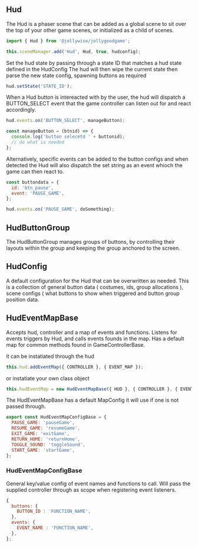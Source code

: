 ## Hud

The Hud is a phaser scene that can be added as a global scene to sit over the top of your other game scenes, or initialized as a child of scenes.

```javascript
import { Hud } from '@jollywise/jollygoodgame';

this.sceneManager.add('Hud', Hud, true, hudconfig);
```

Set the hud state by passing through a state ID that matches a hud state defined in the HudConfig
The hud will then wipe the current state then parse the new state config, spawning buttons as required

```javascript
hud.setState('STATE_ID');
```

When a Hud button is intereacted with by the user, the hud will dispatch a BUTTON_SELECT event that the game controller can listen out for and react accordingly.

```javascript
hud.events.on('BUTTON_SELECT', manageButton);

const manageButton = (btnid) => {
  console.log('button selecetd ' + buttonid);
  // do what is needed
};
```

Alternatively, specific events can be added to the button configs and when detected the Hud will also dispatch the set string as an event whioch the game can then react to.

```javascript
const buttondata = {
  id: 'btn_pause',
  event: 'PAUSE_GAME',
};

hud.events.on('PAUSE_GAME', doSomething);
```

## HudButtonGroup

The HudButtonGroup manages groups of buttons, by controlling their layouts within the group and keeping the group anchored to the screen.

## HudConfig

A default configuration for the Hud that can be overwritten as needed.
This is a collection of general button data ( costumes, ids, group allocations ), scene configs ( what buttons to show when triggered and button group position data.

## HudEventMapBase

Accepts hud, controller and a map of events and functions.
Listens for events triggers by Hud, and calls events founds in the map.
Has a default map for common methods found in GameControllerBase.

it can be instatiated through the hud

```javascript
this.hud.addEventMap({ CONTROLLER }, { EVENT_MAP });
```

or instatiate your own class object

```javascript
this.hudEventMap = new HudEventMapBase({ HUD }, { CONTROLLER }, { EVENT_MAP });
```

The HudEventMapBase has a default MapConfig it will use if one is not passed through.

```javascript
export const HudEventMapConfigBase = {
  PAUSE_GAME: 'pauseGame',
  RESUME_GAME: 'resumeGame',
  EXIT_GAME: 'exitGame',
  RETURN_HOME: 'returnHome',
  TOGGLE_SOUND: 'toggleSound',
  START_GAME: 'startGame',
};
```

### HudEventMapConfigBase

General key/value config of event names and functions to call.
Will pass the supplied controller through as scope when registering event listeners.

```javascript
{
  buttons: {
    BUTTON_ID : 'FUNCTION_NAME',
  },
  events: {
    EVENT_NAME : 'FUNCTION_NAME',
  },
};
```
